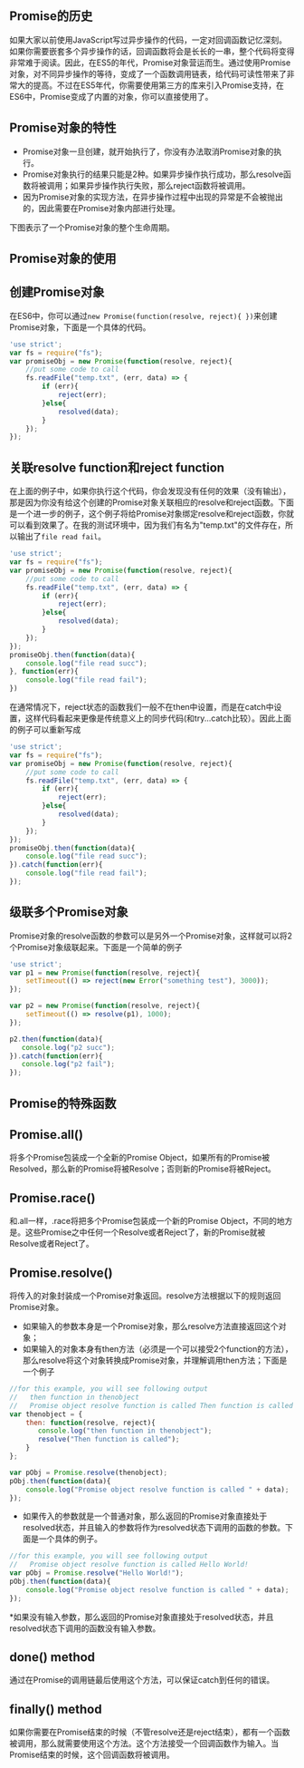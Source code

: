 ## Promise的历史  

如果大家以前使用JavaScript写过异步操作的代码，一定对回调函数记忆深刻。如果你需要嵌套多个异步操作的话，回调函数将会是长长的一串，整个代码将变得非常难于阅读。因此，在ES5的年代，Promise对象营运而生。通过使用Promise对象，对不同异步操作的等待，变成了一个函数调用链表，给代码可读性带来了非常大的提高。不过在ES5年代，你需要使用第三方的库来引入Promise支持，在ES6中，Promise变成了内置的对象，你可以直接使用了。

## Promise对象的特性 

* Promise对象一旦创建，就开始执行了，你没有办法取消Promise对象的执行。
* Promise对象执行的结果只能是2种。如果异步操作执行成功，那么resolve函数将被调用；如果异步操作执行失败，那么reject函数将被调用。
* 因为Promise对象的实现方法，在异步操作过程中出现的异常是不会被抛出的，因此需要在Promise对象内部进行处理。
 
下图表示了一个Promise对象的整个生命周期。



## Promise对象的使用  

创建Promise对象  
--------------------------------------------------------------------------------

在ES6中，你可以通过```new Promise(function(resolve, reject){
})```来创建Promise对象，下面是一个具体的代码。

```javascript
'use strict';
var fs = require("fs");
var promiseObj = new Promise(function(resolve, reject){
    //put some code to call
    fs.readFile("temp.txt", (err, data) => {
        if (err){
            reject(err);
        }else{
            resolved(data);
        }
    });
});
```

关联resolve function和reject function 
--------------------------------------------------------------------------------

在上面的例子中，如果你执行这个代码，你会发现没有任何的效果（没有输出），那是因为你没有给这个创建的Promise对象关联相应的resolve和reject函数。下面是一个进一步的例子，这个例子将给Promise对象绑定resolve和reject函数，你就可以看到效果了。在我的测试环境中，因为我们有名为"temp.txt"的文件存在，所以输出了```file read fail```。

```javascript
'use strict';
var fs = require("fs");
var promiseObj = new Promise(function(resolve, reject){
    //put some code to call
    fs.readFile("temp.txt", (err, data) => {
        if (err){
            reject(err);
        }else{
            resolved(data);
        }
    });
});
promiseObj.then(function(data){
    console.log("file read succ");
}, function(err){
    console.log("file read fail");
})
```

在通常情况下，reject状态的函数我们一般不在then中设置，而是在catch中设置，这样代码看起来更像是传统意义上的同步代码(和try...catch比较）。因此上面的例子可以重新写成 

```javascript
'use strict';
var fs = require("fs");
var promiseObj = new Promise(function(resolve, reject){
    //put some code to call
    fs.readFile("temp.txt", (err, data) => {
        if (err){
            reject(err);
        }else{
            resolved(data);
        }
    });
});
promiseObj.then(function(data){
    console.log("file read succ");
}).catch(function(err){
    console.log("file read fail");
});
```

级联多个Promise对象
--------------------------------------------------------------------------------

Promise对象的resolve函数的参数可以是另外一个Promise对象，这样就可以将2个Promise对象级联起来。下面是一个简单的例子

```javascript
'use strict';
var p1 = new Promise(function(resolve, reject){
    setTimeout(() => reject(new Error("something test"), 3000));
});

var p2 = new Promise(function(resolve, reject){
    setTimeout(() => resolve(p1), 1000);
});

p2.then(function(data){
   console.log("p2 succ");
}).catch(function(err){
   console.log("p2 fail");
});
```

## Promise的特殊函数  

Promise.all()
--------------------------------------------------------------------------------

将多个Promise包装成一个全新的Promise Object，如果所有的Promise被Resolved，那么新的Promise将被Resolve；否则新的Promise将被Reject。

Promise.race()
--------------------------------------------------------------------------------

和.all一样，.race将把多个Promise包装成一个新的Promise Object，不同的地方是。这些Promise之中任何一个Resolve或者Reject了，新的Promise就被Resolve或者Reject了。

Promise.resolve()
--------------------------------------------------------------------------------

将传入的对象封装成一个Promise对象返回。resolve方法根据以下的规则返回Promise对象。

* 如果输入的参数本身是一个Promise对象，那么resolve方法直接返回这个对象；
* 如果输入的对象本身有then方法（必须是一个可以接受2个function的方法），那么resolve将这个对象转换成Promise对象，并理解调用then方法；下面是一个例子
 
```javascript
//for this example, you will see following output
//   then function in thenobject
//   Promise object resolve function is called Then function is called
var thenobject = {
    then: function(resolve, reject){
       console.log("then function in thenobject");
       resolve("Then function is called");
    }
};

var pObj = Promise.resolve(thenobject);
pObj.then(function(data){
    console.log("Promise object resolve function is called " + data);
});
```

* 如果传入的参数就是一个普通对象，那么返回的Promise对象直接处于resolved状态，并且输入的参数将作为resolved状态下调用的函数的参数。下面是一个具体的例子。

```javascript
//for this example, you will see following output
//   Promise object resolve function is called Hello World!
var pObj = Promise.resolve("Hello World!");
pObj.then(function(data){
    console.log("Promise object resolve function is called " + data);
});
```

*如果没有输入参数，那么返回的Promise对象直接处于resolved状态，并且resolved状态下调用的函数没有输入参数。

done() method
--------------------------------------------------------------------------------

通过在Promise的调用链最后使用这个方法，可以保证catch到任何的错误。

finally() method
--------------------------------------------------------------------------------

如果你需要在Promise结束的时候（不管resolve还是reject结束），都有一个函数被调用，那么就需要使用这个方法。这个方法接受一个回调函数作为输入。当Promise结束的时候，这个回调函数将被调用。